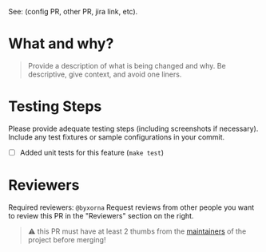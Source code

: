See: (config PR, other PR, jira link, etc).

# What and why?

> Provide a description of what is being changed and why.
> Be descriptive, give context, and avoid one liners.

# Testing Steps

Please provide adequate testing steps (including screenshots if necessary).
Include any test fixtures or sample configurations in your commit.

- [ ] Added unit tests for this feature (`make test`)

# Reviewers

Required reviewers: `@byxorna`
Request reviews from other people you want to review this PR in the "Reviewers" section on the right.

> :warning: this PR must have at least 2 thumbs from the [maintainers](./MAINTAINERS.md) of the project before merging!
